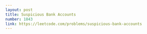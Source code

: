 ```yaml
---
layout: post
title: Suspicious Bank Accounts
number: 1843
link: https://leetcode.com/problems/suspicious-bank-accounts
---
```

